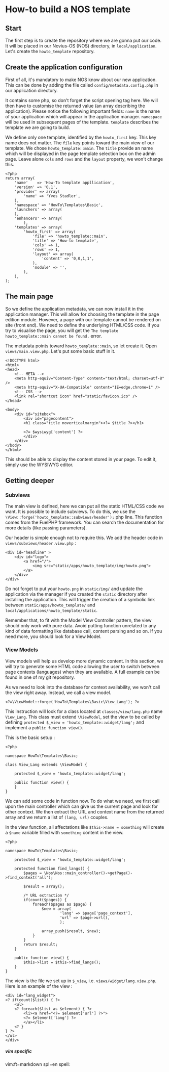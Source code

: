 # How-to build a NOS template

## Start

The first step is to create the repository where we are gonna put our code. It
will be placed in our Novius-OS (NOS) directory, in `local/application`. Let's
create the `howto_template` repository. 

## Create the application configuration

First of all, it's mandatory to make NOS know about our new application. This
can be done by adding the file called `config/metadata.config.php` in our
application directory. 

It contains some php, so don't forget the script opening tag here. We will then
have to customise the returned value (an array describing the application).
Please notice the following important fields: `name` is the name of your
application which will appear in the application manager. `namespace` will be
used in subsequent pages of the template.  `template` describes the template we
are going to build. 

We define only one template, identified by the `howto_first` key. This key name
does not matter. The `file` key points toward the main view of our template. We
chose `howto_template::main`. The `title` provide an name which will be displayed
in the page template selection box on the admin page. Leave alone `cols` and
`rows` and the `layout` property, we won't change this.

    <?php
    return array(
        'name'    => 'How-To template appllication',
        'version' => '0.1',
        'provider' => array(
            'name' => 'Yves Stadler',
        ),
        'namespace' => 'HowTo\Templates\Basic',
        'launchers' => array(
        ),
        'enhancers' => array(
            ),
        'templates' => array(
            'howto_first' => array(
                'file' => 'howto_template::main',
                'title' => 'How-to template',
                'cols' => 1,
                'rows' => 1,
                'layout' => array(
                    'content' => '0,0,1,1',
                ),
                'module' => '',
            ),
        ),
    );

## The main page

So we define the application metadata, we can now install it in the application
manager. This will allow for choosing the template in the page edition module. 
However, a page with our template cannot be rendered on site (front end). We
need to define the underlying HTML/CSS code. If you try to visualise the page,
you will get the `The template howto_template::main cannot be found.` error.

The metadata points toward `howto_template::main`, so let create it. Open
`views/main.view.php`. Let's put some basic stuff in it.

    <!DOCTYPE html>
    <html> 
    <head>
        <!-- META -->
        <meta http-equiv="Content-Type" content="text/html; charset=utf-8" />
        <meta http-equiv="X-UA-Compatible" content="IE=edge,chrome=1" />
        <!-- CSS -->
        <link rel="shortcut icon" href="static/favicon.ico" />
    </head>

    <body>
        <div id="sitebox">
            <div id="pagecontent">
            <h1 class="title noverticalmargin"><?= $title ?></h1>

            <?= $wysiwyg['content'] ?>
            </div>
        </div>
    </body>
    </html>

This should be able to display the content stored in your page. To edit it,
simply use the WYSIWYG editor.

## Getting deeper

### Subviews

The main view is defined, here we can put all the static HTML/CSS code we want.
It is possible to include subviews. To do this, we use the
`\View::forge('howto_template::subwiews/header');` php line. This function comes
from the FuelPHP framework. You can search the documentation for more details
(like passing parameters). 

Our header is simple enough not to require this. We add the header code in
`views/subviews/header.view.php` : 

    <div id="headline" >
        <div id="logo">
            <a href="/">
                <img src="static/apps/howto_template/img/howto.png">
            </a>
        </div>
    </div>

Do not forget to put your `howto.png` in `static/img/` and update the
application via the manager if you created the `static` directory after
installing the application. This will trigger the creation of a symbolic link
between `static/apps/howto_template/` and
`local/applications/howto_template/static`. 

Remember that, to fit with the Model View Controller pattern, the view should
only work with pure data. Avoid putting function unrelated to any kind of data
formatting like database call, content parsing and so on. If you need more, you
should look for a View Model.

### View Models

View models will help us develop more dynamic content. In this section, we will
try to generate some HTML code allowing the user to switch between page contexts
(languages) when they are available. A full example can be found in one of my
git repository.

As we need to look into the database for context availability, we won't call the
view right away. Instead, we call a view model. 

    <?=\ViewModel::forge('HowTo\Templates\Basic\View_Lang'); ?>

This instruction will look for a class located at `classes/view/lang.php` name
`View_Lang`. This class must extend `\ViewModel`, set the view to be called by
defining `protected $_view = 'howto_template::widget/lang';` and implement a
`public function view()`. 

This is the basic setup : 

    <?php

    namespace HowTo\Templates\Basic;

    class View_Lang extends \ViewModel {

        protected $_view = 'howto_template::widget/lang';

        public function view() {
        }
    }

We can add some code in function now. To do what we need, we first call upon the
main controller which can give us the current page and look for other context.
We then extract the URL and context name from the returned array and we return a
list of `(lang, url)` couples.

In the view function, all affectations like `$this->name = something` will
create a `$name` variable filled with `something` content in the view.

    <?php

    namespace HowTo\Templates\Basic;

        protected $_view = 'howto_template::widget/lang';

        protected function find_langs() {
            $pages = \Nos\Nos::main_controller()->getPage()->find_context('all');

            $result = array();

            /* URL extraction */
            if(count($pages)) {
                foreach($pages as $page) {
                    $new = array(
                            'lang' => $page['page_context'],
                            'url' => $page->url(),
                            );

                    array_push($result, $new);
                }
            }
            return $result;
        }

        public function view() {
            $this->list = $this->find_langs();
        }
    }

The view is the file we set up in `$_view`, i.e. `views/widget/lang.view.php`.
Here is an example of the view : 

    <div id="lang_widget">
    <? if(count($list)) { ?>
        <ul>
        <? foreach($list as $element) { ?> 
            <li><a href="<?= $element['url'] ?>">
            <?= $element['lang'] ?>
            </a></li>
        <? }
    } ?>
    </ul>
    </div>

##### vim specific
vim:ft=markdown spl=en spell: 
